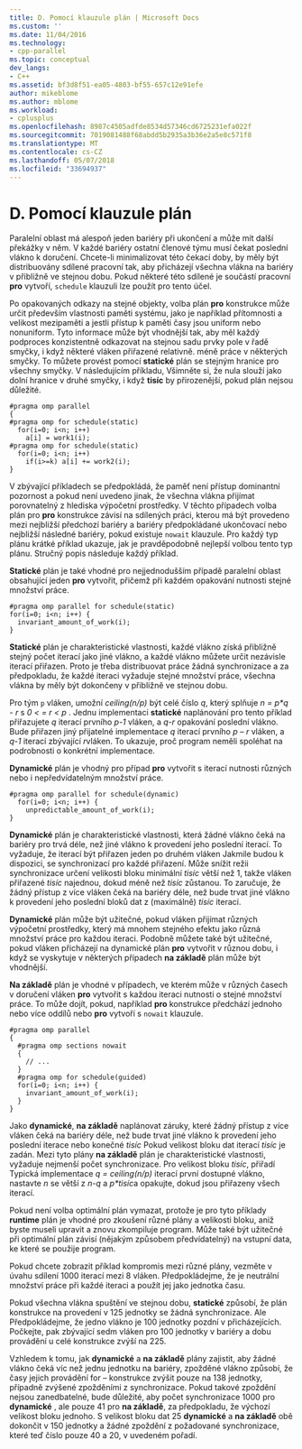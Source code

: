 ```yaml
---
title: D. Pomocí klauzule plán | Microsoft Docs
ms.custom: ''
ms.date: 11/04/2016
ms.technology:
- cpp-parallel
ms.topic: conceptual
dev_langs:
- C++
ms.assetid: bf3d8f51-ea05-4803-bf55-657c12e91efe
author: mikeblome
ms.author: mblome
ms.workload:
- cplusplus
ms.openlocfilehash: 8987c4505adfde8534d57346cd6725231efa022f
ms.sourcegitcommit: 7019081488f68abdd5b2935a3b36e2a5e8c571f8
ms.translationtype: MT
ms.contentlocale: cs-CZ
ms.lasthandoff: 05/07/2018
ms.locfileid: "33694937"
---
```

# <a name="d-using-the-schedule-clause"></a>D. Pomocí klauzule plán
Paralelní oblast má alespoň jeden bariéry při ukončení a může mít další překážky v něm. V každé bariéry ostatní členové týmu musí čekat poslední vlákno k doručení. Chcete-li minimalizovat této čekací doby, by měly být distribuovány sdílené pracovní tak, aby přicházejí všechna vlákna na bariéry v přibližně ve stejnou dobu. Pokud některé této sdílené je součástí pracovní **pro** vytvoří, `schedule` klauzuli lze použít pro tento účel.  
  
 Po opakovaných odkazy na stejné objekty, volba plán **pro** konstrukce může určit především vlastnosti paměti systému, jako je například přítomnosti a velikost mezipaměti a jestli přístup k paměti časy jsou uniform nebo nonuniform. Tyto informace může být vhodnější tak, aby měl každý podproces konzistentně odkazovat na stejnou sadu prvky pole v řadě smyčky, i když některé vláken přiřazené relativně. méně práce v některých smyčky. To můžete provést pomocí **statické** plán se stejným hranice pro všechny smyčky. V následujícím příkladu, Všimněte si, že nula slouží jako dolní hranice v druhé smyčky, i když **tisíc** by přirozenější, pokud plán nejsou důležité.  
  
```  
#pragma omp parallel  
{  
#pragma omp for schedule(static)  
  for(i=0; i<n; i++)  
    a[i] = work1(i);  
#pragma omp for schedule(static)  
  for(i=0; i<n; i++)  
    if(i>=k) a[i] += work2(i);  
}  
```  
  
 V zbývající příkladech se předpokládá, že paměť není přístup dominantní pozornost a pokud není uvedeno jinak, že všechna vlákna přijímat porovnatelný z hlediska výpočetní prostředky. V těchto případech volba plán pro **pro** konstrukce závisí na sdílených práci, kterou má být provedeno mezi nejbližší předchozí bariéry a bariéry předpokládané ukončovací nebo nejbližší následné bariéry, pokud existuje `nowait` klauzule. Pro každý typ plánu krátké příklad ukazuje, jak je pravděpodobně nejlepší volbou tento typ plánu. Stručný popis následuje každý příklad.  
  
 **Statické** plán je také vhodné pro nejjednodušším případě paralelní oblast obsahující jeden **pro** vytvořit, přičemž při každém opakování nutnosti stejné množství práce.  
  
```  
#pragma omp parallel for schedule(static)  
for(i=0; i<n; i++) {  
  invariant_amount_of_work(i);  
}  
```  
  
 **Statické** plán je charakteristické vlastnosti, každé vlákno získá přibližně stejný počet iterací jako jiné vlákno, a každé vlákno můžete určit nezávisle iterací přiřazen. Proto je třeba distribuovat práce žádná synchronizace a za předpokladu, že každé iteraci vyžaduje stejné množství práce, všechna vlákna by měly být dokončeny v přibližně ve stejnou dobu.  
  
 Pro tým `p` vláken, umožní *ceiling(n/p)* být celé číslo *q*, který splňuje *n = p\*q - r* s *0 < = r < p* . Jednu implementaci **statické** naplánování pro tento příklad přiřazujete *q* iterací prvního *p-1* vláken, a *q-r* opakování poslední vlákno.  Bude přiřazen jiný přijatelné implementace *q* iterací prvního *p – r* vláken, a *q-1* iterací zbývající *r*vláken. To ukazuje, proč program neměli spoléhat na podrobnosti o konkrétní implementace.  
  
 **Dynamické** plán je vhodný pro případ **pro** vytvořit s iterací nutnosti různých nebo i nepředvídatelným množství práce.  
  
```  
#pragma omp parallel for schedule(dynamic)  
  for(i=0; i<n; i++) {  
    unpredictable_amount_of_work(i);  
}  
```  
  
 **Dynamické** plán je charakteristické vlastnosti, která žádné vlákno čeká na bariéry pro trvá déle, než jiné vlákno k provedení jeho poslední iterací. To vyžaduje, že iterací být přiřazen jeden po druhém vláken Jakmile budou k dispozici, se synchronizací pro každé přiřazení. Může snížit režii synchronizace určení velikosti bloku minimální *tisíc* větší než 1, takže vláken přiřazené *tisíc* najednou, dokud méně než *tisíc* zůstanou. To zaručuje, že žádný přístup z více vláken čeká na bariéry déle, než bude trvat jiné vlákno k provedení jeho poslední bloků dat z (maximálně) *tisíc* iterací.  
  
 **Dynamické** plán může být užitečné, pokud vláken přijímat různých výpočetní prostředky, který má mnohem stejného efektu jako různá množství práce pro každou iteraci. Podobně můžete také být užitečné, pokud vláken přicházejí na dynamické plán **pro** vytvořit v různou dobu, i když se vyskytuje v některých případech **na základě** plán může být vhodnější.  
  
 **Na základě** plán je vhodné v případech, ve kterém může v různých časech v doručení vláken **pro** vytvořit s každou iteraci nutnosti o stejné množství práce. To může dojít, pokud, například **pro** konstrukce předchází jednoho nebo více oddílů nebo **pro** vytvoří s `nowait` klauzule.  
  
```  
#pragma omp parallel  
{  
  #pragma omp sections nowait  
  {  
    // ...  
  }  
  #pragma omp for schedule(guided)  
  for(i=0; i<n; i++) {  
    invariant_amount_of_work(i);  
  }  
}  
```  
  
 Jako **dynamické**, **na základě** naplánovat záruky, které žádný přístup z více vláken čeká na bariéry déle, než bude trvat jiné vlákno k provedení jeho poslední iterace nebo konečné *tisíc* Pokud velikost bloku dat iterací *tisíc* je zadán. Mezi tyto plány **na základě** plán je charakteristické vlastnosti, vyžaduje nejmenší počet synchronizace. Pro velikost bloku *tisíc*, přiřadí Typická implementace *q = ceiling(n/p)* iterací první dostupné vlákno, nastavte *n* se větší z *n-q* a *p\*tisíc*a opakujte, dokud jsou přiřazeny všech iterací.  
  
 Pokud není volba optimální plán vymazat, protože je pro tyto příklady **runtime** plán je vhodné pro zkoušení různé plány a velikosti bloku, aniž byste museli upravit a znovu zkompiluje program. Může také být užitečné při optimální plán závisí (nějakým způsobem předvídatelný) na vstupní data, ke které se použije program.  
  
 Pokud chcete zobrazit příklad kompromis mezi různé plány, vezměte v úvahu sdílení 1000 iterací mezi 8 vláken. Předpokládejme, že je neutrální množství práce při každé iteraci a použít jej jako jednotka času.  
  
 Pokud všechna vlákna spuštění ve stejnou dobu, **statické** způsobí, že plán konstrukce na provedení v 125 jednotky se žádná synchronizace. Ale Předpokládejme, že jedno vlákno je 100 jednotky pozdní v přicházejících. Počkejte, pak zbývající sedm vláken pro 100 jednotky v bariéry a dobu provádění u celé konstrukce zvýší na 225.  
  
 Vzhledem k tomu, jak **dynamické** a **na základě** plány zajistit, aby žádné vlákno čeká víc než jednu jednotku na bariéry, zpožděné vlákno způsobí, že časy jejich provádění for – konstrukce zvýšit pouze na 138 jednotky, případně zvýšené zpožděními z synchronizace. Pokud takové zpoždění nejsou zanedbatelné, bude důležité, aby počet synchronizace 1000 pro **dynamické** , ale pouze 41 pro **na základě**, za předpokladu, že výchozí velikost bloku jednoho. S velikost bloku dat 25 **dynamické** a **na základě** obě dokončit v 150 jednotky a žádné zpoždění z požadované synchronizace, které teď číslo pouze 40 a 20, v uvedeném pořadí.